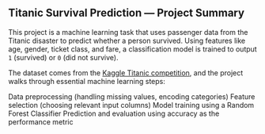 

## Titanic Survival Prediction — Project Summary

This project is a  machine learning task that uses passenger data from the Titanic disaster to predict whether a person survived. Using features like age, gender, ticket class, and fare, a classification model is trained to output `1` (survived) or `0` (did not survive).

The dataset comes from the [Kaggle Titanic competition](https://www.kaggle.com/competitions/titanic), and the project walks through essential machine learning steps:

Data preprocessing (handling missing values, encoding categories)
Feature selection (choosing relevant input columns)
Model training using a Random Forest Classifier
Prediction and evaluation using accuracy as the performance metric


